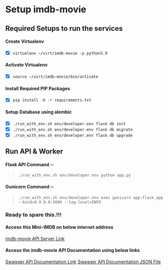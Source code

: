 # Setup imdb-movie
## Required Setups to run the services

#### Create Virtualenv
- [x] ```virtualenv ~/virt/imdb-movie -p python3.9```

#### Activate Virtualenv
- [x] ```source ~/virt/imdb-movie/bin/activate```

#### Install Required PIP Packages
- [x] ```pip install -U -r requirements.txt```

#### Setup Database using alembic
- [x] ```./run_with_env.sh env/developer.env flask db init```
- [x] ```./run_with_env.sh env/developer.env flask db migrate```
- [x] ```./run_with_env.sh env/developer.env flask db upgrade```

## Run API & Worker

#### Flask API Command :-
> ```./run_with_env.sh env/developer.env python app.py```

#### Gunicorn Command :-
> ```./run_with_env.sh env/developer.env exec gunicorn app:flask_app --bind=0.0.0.0:5000 --log-level=INFO```

### Ready to spare this.!!!

#### Access this Mini-IMDB on below internet address
[imdb-movie API Server Link](http://3.128.136.86:5000)

#### Access the imdb-movie API Documentation using below links
[Swagger API Documentation Link](http://3.128.136.86:5000/swagger-ui/)
[Swagger API Documentation JSON File](http://3.128.136.86:5000/swagger/)

